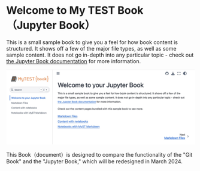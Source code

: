 # Welcome to My TEST Book　（Jupyter Book）

This is a small sample book to give you a feel for how book content is
structured.
It shows off a few of the major file types, as well as some sample content.
It does not go in-depth into any particular topic - check out [the Jupyter Book documentation](https://jupyterbook.org) for more information.

![IMG](./assets/IMGSS_intro.jpg)

This Book（document）is designed to compare the functionality of the "Git Book" and the "Jupyter Book," which will be redesigned in March 2024.

```{tableofcontents}
```
